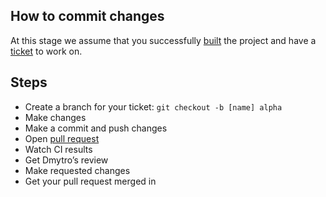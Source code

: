 ## How to commit changes

At this stage we assume that you successfully [built](./Build.md) the project and have a [ticket](./TicketsLabeling.md) to work on.

## Steps

- Create a branch for your ticket: `git checkout -b [name] alpha`
- Make changes
- Make a commit and push changes
- Open [pull request](https://docs.github.com/en/pull-requests/collaborating-with-pull-requests/proposing-changes-to-your-work-with-pull-requests/creating-a-pull-request-from-a-fork)
- Watch CI results
- Get Dmytro’s review
- Make requested changes
- Get your pull request merged in